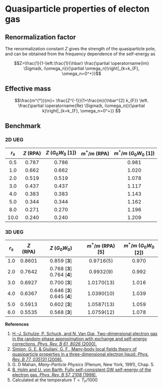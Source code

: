 
# Quasiparticle properties of electon gas

## Renormalization factor
 The renormalization constant $Z$ gives the strength of the quasiparticle pole, and can be obtained from the frequency dependence of the self-energy as
```math
Z=\frac{1}{1-\left.\frac{1}{\hbar} \frac{\partial \operatorname{Im} \Sigma(k, i\omega_n)}{\partial \omega_n}\right|_{k=k_{F}, \omega_n=0^+}}
```

 ## Effective mass
```math
\frac{m^{*}}{m}= \frac{Z^{-1}}{1+\frac{m}{\hbar^{2} k_{F}} \left. \frac{\partial \operatorname{Re} \Sigma(k, i\omega_n)}{\partial k}\right|_{k=k_{F}, \omega_n=0^+}} 
```

 ## Benchmark 
### 2D UEG
| $r_s$ | $Z$ (RPA) | $Z$ ($G_0W_0$ [1]) | $m^*/m$ (RPA) | $m^*/m$ ($G_0W_0$ [1]) |
| :---: | :-------: | :----------------: | :-----------: | :--------------------: |
|  0.5  |   0.787   |       0.786        |               |         0.981          |
|  1.0  |   0.662   |       0.662        |               |         1.020          |
|  2.0  |   0.519   |       0.519        |               |         1.078          |
|  3.0  |   0.437   |       0.437        |               |         1.117          |
|  4.0  |   0.383   |       0.383        |               |         1.143          |
|  5.0  |   0.344   |       0.344        |               |         1.162          |
|  8.0  |   0.271   |       0.270        |               |         1.196          |
| 10.0  |   0.240   |       0.240        |               |         1.209          |

 ### 3D UEG
| $r_s$ | $Z$ (RPA) |       $Z$ ($G_0W_0$)        | $m^*/m$ (RPA) [5] | $m^*/m$ ($G_0W_0$ [2]) |
| :---: | :-------: | :-------------------------: | :---------------: | :--------------------: |
|  1.0  |  0.8601   |        0.859 [**3**]        |     0.9716(5)     |         0.970          |
|  2.0  |  0.7642   | 0.768 [**3**] 0.764 [**4**] |     0.9932(9)     |         0.992          |
|  3.0  |  0.6927   |        0.700 [**3**]        |    1.0170(13)     |         1.016          |
|  4.0  |  0.6367   | 0.646 [**3**] 0.645 [**4**] |    1.0390(10)     |         1.039          |
|  5.0  |  0.5913   |        0.602 [**3**]        |    1.0587(13)     |         1.059          |
|  6.0  |  0.5535   |        0.568 [**3**]        |    1.0759(12)     |         1.078          |


 
**References**
1. [H.-J. Schulze, P. Schuck, and N. Van Giai, Two-dimensional electron gas in the random-phase approximation with exchange and self-energy corrections. *Phys. Rev. B 61, 8026* (2000).](https://link.aps.org/doi/10.1103/PhysRevB.61.8026)
2. [Simion, G. E. & Giuliani, G. F., Many-body local fields theory of quasiparticle properties in a three-dimensional electron liquid. *Phys. Rev. B 77, 035131* (2008).](https://journals.aps.org/prb/abstract/10.1103/PhysRevB.77.035131)
3. G. D Mahan, *Many-Particle Physics* (Plenum, New York, 1991), Chap. 5. 
4. [B. Holm and U. von Barth, Fully self-consistent GW self-energy of the electron gas. *Phys. Rev. B 57, 2108* (1998).](https://journals.aps.org/prb/abstract/10.1103/PhysRevB.57.2108)
5. Calculated at the temperature $T=T_F/1000$
